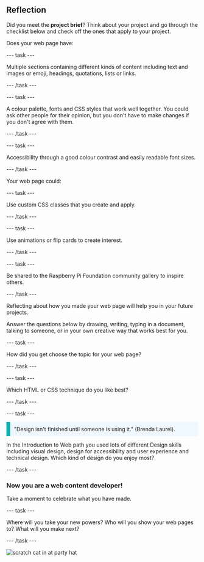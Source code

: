 ## Reflection

Did you meet the **project brief**? Think about your project and go through the checklist below and check off the ones that apply to your project.

Does your web page have:

--- task ---

Multiple sections containing different kinds of content including text and images or emoji, headings, quotations, lists or links.

--- /task ---

--- task ---

A colour palette, fonts and CSS styles that work well together. You could ask other people for their opinion, but you don't have to make changes if you don't agree with them.

--- /task ---

--- task ---

Accessibility through a good colour contrast and easily readable font sizes.

--- /task ---


Your web page could:

--- task ---

Use custom CSS classes that you create and apply.

--- /task ---

--- task ---

Use animations or flip cards to create interest.

--- /task ---

--- task ---

Be shared to the Raspberry Pi Foundation community gallery to inspire others.

--- /task ---


Reflecting about how you made your web page will help you in your future projects.

Answer the questions below by drawing, writing, typing in a document, talking to someone, or in your own creative way that works best for you.

--- task ---

How did you get choose the topic for your web page? 

--- /task ---

--- task ---

Which HTML or CSS technique do you like best?

--- /task ---

--- task ---

<p style="border-left: solid; border-width:10px; border-color: #0faeb0; background-color: aliceblue; padding: 10px;">
"Design isn't finished until someone is using it." (Brenda Laurel).
</p>

In the Introduction to Web path you used lots of different Design skills including visual design, design for accessibility and user experience and technical design. Which kind of design do you enjoy most? 

--- /task ---

### Now you are a web content developer!

Take a moment to celebrate what you have made.

--- task ---

Where will you take your new powers? Who will you show your web pages to? What will you make next?

--- /task ---

![scratch cat in at party hat](images/reflect.png)

